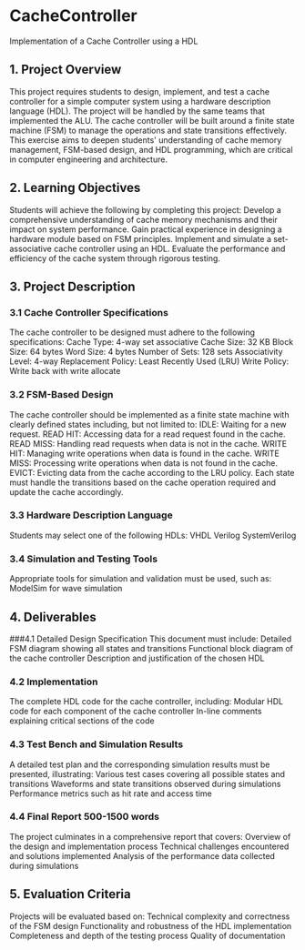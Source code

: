 # CacheController

Implementation of a Cache Controller using a HDL

## 1. Project Overview

This project requires students to design, implement, and test a cache controller for a simple computer system using a hardware description language (HDL). The project will be handled by the same teams that implemented the ALU. The cache controller will be built around a finite state machine (FSM) to manage the operations and state transitions effectively. This exercise aims to deepen students' understanding of cache memory management, FSM-based design, and HDL programming, which are critical in computer engineering and architecture.

## 2. Learning Objectives

Students will achieve the following by completing this project:
Develop a comprehensive understanding of cache memory mechanisms and their impact on system performance.
Gain practical experience in designing a hardware module based on FSM principles.
Implement and simulate a set-associative cache controller using an HDL.
Evaluate the performance and efficiency of the cache system through rigorous testing.

## 3. Project Description

### 3.1 Cache Controller Specifications

The cache controller to be designed must adhere to the following specifications:
Cache Type: 4-way set associative
Cache Size: 32 KB
Block Size: 64 bytes
Word Size: 4 bytes
Number of Sets: 128 sets
Associativity Level: 4-way
Replacement Policy: Least Recently Used (LRU)
Write Policy: Write back with write allocate

### 3.2 FSM-Based Design

The cache controller should be implemented as a finite state machine with clearly defined states including, but not limited to:
IDLE: Waiting for a new request.
READ HIT: Accessing data for a read request found in the cache.
READ MISS: Handling read requests when data is not in the cache.
WRITE HIT: Managing write operations when data is found in the cache.
WRITE MISS: Processing write operations when data is not found in the cache.
EVICT: Evicting data from the cache according to the LRU policy.
Each state must handle the transitions based on the cache operation required and update the cache accordingly.

### 3.3 Hardware Description Language

Students may select one of the following HDLs:
VHDL
Verilog
SystemVerilog

### 3.4 Simulation and Testing Tools

Appropriate tools for simulation and validation must be used, such as:
ModelSim for wave simulation

## 4. Deliverables

###4.1 Detailed Design Specification
This document must include:
Detailed FSM diagram showing all states and transitions
Functional block diagram of the cache controller
Description and justification of the chosen HDL

### 4.2 Implementation

The complete HDL code for the cache controller, including:
Modular HDL code for each component of the cache controller
In-line comments explaining critical sections of the code

### 4.3 Test Bench and Simulation Results

A detailed test plan and the corresponding simulation results must be presented, illustrating:
Various test cases covering all possible states and transitions
Waveforms and state transitions observed during simulations
Performance metrics such as hit rate and access time

### 4.4 Final Report 500-1500 words

The project culminates in a comprehensive report that covers:
Overview of the design and implementation process
Technical challenges encountered and solutions implemented
Analysis of the performance data collected during simulations

## 5. Evaluation Criteria

Projects will be evaluated based on:
Technical complexity and correctness of the FSM design
Functionality and robustness of the HDL implementation
Completeness and depth of the testing process
Quality of documentation
